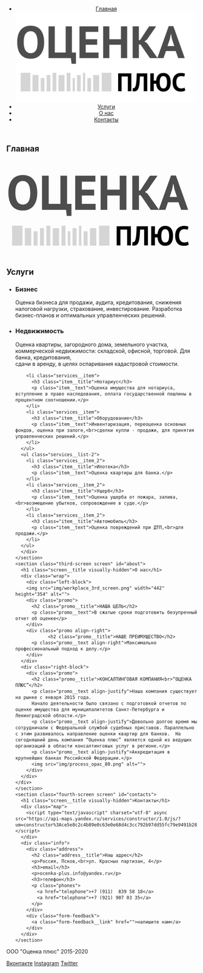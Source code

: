 <!DOCTYPE html>
<html>
<head>
  <meta charset="utf-8">
  <meta name="viewport" content="width=device-width,initial-scale=1">
  <meta name="format-detection" content="telephone=no">
  <title>"Оценка плюс"</title>
  <link href="https://fonts.googleapis.com/css2?family=PT+Sans:ital,wght@0,400;0,700;1,400;1,700&display=swap" rel="stylesheet">
  <link rel="stylesheet" type="text/css" href="css/style.css">
</head>
<body>
  <div class="wrapper">
  <header class="main-header">
    <nav class="main-nav">
      <ul class="main-nav__menu menu">
        <li class="menu__item">
          <a class="logo-link" href="#">Главная
            <img class="main-nav__logo" src="img/logo.svg" alt="логотип Оценка плюс">
          </a>
        </li>
        <li class="menu__item"><a class="menu__link" href="#services">Услуги</a></li>
        <li class="menu__item"><a class="menu__link" href="#about">О нас</a></li>
        <li class="menu__item"><a class="menu__link" href="#contacts">Контакты</a></li>
      </ul>
    </nav>  
  </header>
    <main>
    <section class="first-screen screen">
      <h1 class="screen__title visually-hidden">Главная</h1>
      <div class="logo">
        <svg width="1040" height="516.07" viewBox="0 0 1016 505" fill="none" xmlns="http://www.w3.org/2000/svg">
<path d="M9.85576 173.223C9.85576 142.964 16.5127 119.708 29.8266 103.455C43.1405 87.0287 62.1604 78.8155 86.8863 78.8155C99.8544 78.8155 111.18 81.0633 120.863 85.559C130.546 90.0546 138.586 96.4522 144.983 104.752C151.381 113.051 156.136 122.994 159.248 134.578C162.361 146.163 163.917 159.045 163.917 173.223C163.917 203.482 157.173 226.825 143.687 243.251C130.373 259.504 111.439 267.631 86.8863 267.631C73.7453 267.631 62.3333 265.383 52.6505 260.888C42.9676 256.392 34.9274 249.994 28.5298 241.695C22.3051 233.395 17.6366 223.453 14.5243 211.868C11.4119 200.283 9.85576 187.402 9.85576 173.223ZM47.2039 173.223C47.2039 182.387 47.982 190.86 49.5381 198.641C51.0943 206.249 53.4286 212.819 56.5409 218.352C59.8262 223.885 63.976 228.208 68.9903 231.32C74.0046 234.433 79.9699 235.989 86.8863 235.989C99.5085 235.989 109.278 231.061 116.194 221.205C123.11 211.35 126.569 195.356 126.569 173.223C126.569 164.405 125.791 156.192 124.234 148.584C122.851 140.976 120.603 134.319 117.491 128.613C114.379 122.907 110.315 118.498 105.301 115.386C100.287 112.1 94.1484 110.458 86.8863 110.458C74.264 110.458 64.4947 115.558 57.5784 125.76C50.662 135.789 47.2039 151.61 47.2039 173.223ZM346.228 296.42H321.07L317.179 264H189.314V82.4466H224.847V232.358H287.353V82.4466H322.885V232.358H346.228V296.42ZM366.106 82.4466H473.741V114.089H401.638V156.365H467.257V188.007H401.638V232.358H475.038V264H366.106V82.4466ZM603.541 188.007H537.145V264H501.612V82.4466H537.145V156.365H603.541V82.4466H639.074V264H603.541V188.007ZM715.422 186.451H706.085V264H670.552V82.4466H706.085V162.849L714.384 159.218L764.441 82.4466H804.902L751.992 158.699L737.986 168.555L752.51 178.67L812.942 264H769.11L715.422 186.451ZM916.561 223.799H860.798L847.052 264H811.519L876.879 81.1498H903.074L968.433 264H931.085L916.561 223.799ZM869.876 195.269H908.78L895.293 154.809L889.847 126.279H888.55L883.103 155.068L869.876 195.269Z" fill="#4D4D4D"/>
<path d="M642.984 369.196H607.241V453.521H587.253V351.397H662.971V453.521H642.984V369.196ZM733.826 369.196H712.088C711.699 378.436 711.262 386.849 710.775 394.435C710.289 402.022 709.608 408.878 708.733 415.006C707.955 421.036 706.885 426.385 705.523 431.054C704.162 435.722 702.411 439.759 700.271 443.163C698.91 445.4 697.353 447.248 695.603 448.707C693.949 450.166 692.199 451.333 690.351 452.208C688.503 453.083 686.655 453.667 684.807 453.959C683.056 454.348 681.403 454.542 679.846 454.542C677.609 454.542 675.713 454.348 674.157 453.959C672.698 453.667 671.239 453.181 669.78 452.5L671.968 435.285C672.552 435.479 673.135 435.625 673.719 435.722C674.303 435.82 674.886 435.868 675.47 435.868C677.026 435.868 678.533 435.479 679.992 434.701C681.549 433.923 682.862 432.61 683.931 430.762C685.39 428.622 686.655 425.51 687.725 421.425C688.794 417.243 689.718 411.942 690.496 405.523C691.372 399.104 692.053 391.469 692.539 382.618C693.025 373.67 693.366 363.263 693.56 351.397H753.813V453.521H733.826V369.196ZM791.314 392.976H804.882C806.146 379.068 810.231 368.321 817.137 360.734C824.042 353.148 833.72 349.355 846.169 349.355C853.561 349.355 859.883 350.619 865.135 353.148C870.387 355.677 874.667 359.275 877.973 363.944C881.378 368.613 883.858 374.205 885.414 380.721C887.067 387.238 887.894 394.484 887.894 402.459C887.894 419.48 884.393 432.61 877.39 441.85C870.387 450.992 859.98 455.564 846.169 455.564C839.75 455.564 834.06 454.494 829.1 452.354C824.237 450.214 820.103 447.199 816.699 443.309C813.295 439.418 810.62 434.701 808.675 429.157C806.73 423.613 805.466 417.486 804.882 410.775H791.314V453.521H771.327V351.397H791.314V392.976ZM825.307 402.459C825.307 407.614 825.647 412.38 826.328 416.757C827.106 421.036 828.273 424.732 829.829 427.844C831.483 430.957 833.623 433.388 836.249 435.139C838.972 436.89 842.279 437.765 846.169 437.765C853.269 437.765 858.473 434.993 861.779 429.449C865.184 423.905 866.886 414.909 866.886 402.459C866.886 397.499 866.545 392.879 865.864 388.6C865.281 384.32 864.211 380.576 862.655 377.366C861.099 374.156 858.959 371.676 856.236 369.926C853.61 368.078 850.254 367.154 846.169 367.154C839.166 367.154 833.914 370.023 830.413 375.761C827.009 381.402 825.307 390.302 825.307 402.459ZM971.411 449.29C968.299 451.527 964.311 453.132 959.448 454.105C954.682 455.077 949.77 455.564 944.713 455.564C938.585 455.564 932.75 454.64 927.206 452.792C921.759 450.846 916.945 447.783 912.763 443.601C908.581 439.321 905.225 433.826 902.696 427.115C900.265 420.307 899.049 412.088 899.049 402.459C899.049 392.441 900.411 384.077 903.134 377.366C905.954 370.558 909.553 365.111 913.93 361.026C918.404 356.844 923.364 353.878 928.811 352.127C934.257 350.279 939.704 349.355 945.151 349.355C950.986 349.355 955.898 349.744 959.886 350.522C963.97 351.3 967.326 352.224 969.952 353.294L966.013 370.217C963.776 369.147 961.101 368.369 957.989 367.883C954.974 367.397 951.278 367.154 946.901 367.154C938.829 367.154 932.312 370.023 927.352 375.761C922.489 381.5 920.057 390.399 920.057 402.459C920.057 407.711 920.641 412.526 921.808 416.902C922.975 421.182 924.726 424.878 927.06 427.99C929.492 431.005 932.458 433.388 935.959 435.139C939.558 436.792 943.692 437.619 948.36 437.619C952.737 437.619 956.433 437.181 959.448 436.306C962.463 435.431 965.089 434.312 967.326 432.951L971.411 449.29Z" fill="black"/>
<g>
<rect class="logo-rect" x="29.7329" y="348.301" width="55.2184" height="106.189" fill="#D5D5D5"/>
<rect class="logo-rect" x="97.6943" y="361.044" width="33.9806" height="93.4466" fill="#D5D5D5"/>
<rect class="logo-rect" x="144.417" y="378.034" width="21.2379" height="76.4563" fill="#D5D5D5"/>
<rect class="logo-rect" x="178.398" y="361.044" width="21.2379" height="93.4466" fill="#D5D5D5"/>
<rect class="logo-rect" x="212.378" y="348.301" width="21.2379" height="106.189" fill="#D5D5D5"/>
<rect class="logo-rect" x="246.359" y="361.044" width="33.9806" height="93.4466" fill="#D5D5D5"/>
<rect class="logo-rect" x="293.083" y="348.301" width="21.2379" height="106.189" fill="#D5D5D5"/>
<rect class="logo-rect" x="327.063" y="378.034" width="12.7427" height="76.4563" fill="#D5D5D5"/>
<rect class="logo-rect" x="352.063" y="361.034" width="21.2379" height="93.4466" fill="#D5D5D5"/>
<rect class="logo-rect" x="386.063" y="348.301" width="12.7427" height="106.189" fill="#D5D5D5"/>
<rect class="logo-rect" x="411.063" y="378.401" width="21.2379" height="76.4563" fill="#D5D5D5"/>
<rect class="logo-rect" x="444.705" y="361.301" width="33.9806" height="93.4466" fill="#D5D5D5"/>
<rect class="logo-rect" x="493.421" y="348.301" width="55.2184" height="106.189" fill="#D5D5D5"/>
</g>
<defs>
<feFlood flood-opacity="0" result="BackgroundImageFix"/>
<feColorMatrix in="SourceAlpha" type="matrix" values="0 0 0 0 0 0 0 0 0 0 0 0 0 0 0 0 0 0 127 0"/>
<feOffset dx="4" dy="4"/>
<feGaussianBlur stdDeviation="2"/>
<feColorMatrix type="matrix" values="0 0 0 0 0 0 0 0 0 0 0 0 0 0 0 0 0 0 0.25 0"/>
<feBlend mode="normal" in2="BackgroundImageFix" result="effect1_dropShadow"/>
<feBlend mode="normal" in="SourceGraphic" in2="effect1_dropShadow" result="shape"/>

</defs>
</svg>
      </div>
    </section>
    <section class="second-screen screen" id="services">
      <h1 class="screen__title visually-hidden">Услуги</h1>
      <div class="wrap">
      <ul class="services__list">
        <li class="services__item item">
          <h3 class="item__title">Бизнес</h3>
          <p class="item__text">Оценка бизнеса для продажи, аудита, кредитования, снижения налоговой нагрузки, страхование, инвестирование.  Разработка бизнес-планов и оптимальных управленческих решений.</p>
        </li>
        <li class="services__item">
          <h3 class="item__title">Недвижимость</h3>
          <p class="item__text">Оценка квартиры, загородного дома, земельного участка, коммерческой недвижимости: складской, офисной, торговой. Для банка, кредитования,<br>сдачи в аренду, в целях оспаривания кадастровой стоимости.</p>
        </li>
        
        <li class="services__item">
          <h3 class="item__title">Нотариус</h3>
          <p class="item__text">Оценка имущества для нотариуса, вступление в право наследования, оплата государственной пошлины в процентном соотношении.</p>
        </li>
        <li class="services__item">
          <h3 class="item__title">Оборудование</h3>
          <p class="item__text">Инвентаризация, переоценка основных фондов, оценка при залоге,<br>сделки купли - продажи, для принятия управленческих решений.</p>
        </li>
      </ul>
      <ul class="services__list-2">
        <li class="services__item_2">
          <h3 class="item__title">Ипотека</h3>
          <p class="item__text">Оценка квартиры для банка.</p>
        </li>
        <li class="services__item_2">
          <h3 class="item__title">Ущерб</h3>
          <p class="item__text">Оценка ущерба от пожара, залива,<br>возмещение убытков, сопровождение в суде.</p>
        </li>
        <li class="services__item_2">
          <h3 class="item__title">Автомобиль</h3>
          <p class="item__text">Оценка повреждений при ДТП,<br>для продажи.</p>
        </li>
      </ul>
      </div> 
    </section>
    <section class="third-screen screen" id="about">
      <h1 class="screen__title visually-hidden">О нас</h1>
      <div class="wrap">
        <div class="left-block">
        <img src="img/workplace_3rd_screen.png" width="442" height="354" alt="">
        <div class="promo">
          <h2 class="promo__title">НАША ЦЕЛЬ</h2>
          <p class="promo__text">В сжатые сроки подготовить безупречный отчет об оценке</p>
        </div>
        <div class="promo align-right">
                <h2 class="promo__title">НАШЕ ПРЕИМУЩЕСТВО</h2>
          <p class="promo__text align-right">Максимально профессиональный подход к делу.</p>
        </div>
      </div>
      <div class="right-block">  
        <div class="promo">
          <h2 class="promo__title">КОНСАЛТИНГОВАЯ КОМПАНИЯ<br>“ОЦЕНКА ПЛЮС”</h2>
          <p class="promo__text align-justify">Наша компания существует на рынке с января 2015 года. 
          Начало деятельности было связано с подготовкой отчетов по оценке имущества для муниципалитетов Санкт-Петербурга и Ленинградской области.</p>
          <p class="promo__text align-justify">Довольно долгое время мы сотрудничали с Федеральной службой судебных приставов. Параллельно с этим развивалось направление оценки квартир для банков.  На сегодняшний день компания “Оценка плюс” является одной из ведущих организаций в области консалтинговых услуг в регионе.</p> 
          <p class="promo__text align-justify">Аккредитация в крупнейших банках Российской Федерации.</p>
          <img src="img/process_opac_80.png" alt="">
        </div>
      </div>
    </div>
    </section>
    <section class="fourth-screen screen" id="contacts">
      <h1 class="screen__title visually-hidden">Контакты</h1>
      <div class="map">
        <script type="text/javascript" charset="utf-8" async src="https://api-maps.yandex.ru/services/constructor/1.0/js/?um=constructor%3Ace5e8c2c4b89e0c63e0e68d4c3cc792b97dd55fc79e9491b285977fda6f9313f&amp;width=100%25&amp;height=566&amp;lang=ru_RU&amp;scroll=true"></script>
      </div>
      <div class="info">
        <div class="address">
          <h2 class="address__title">Наш адрес</h2>
          <p>Россия, Псков,<br>ул. Красных партизан, 4</p>
          <h3>email</h3>
          <p>ocenka-plus.info@yandex.ru</p>
          <h3>телефон</h3>
          <p class="phones">
            <a href="telephone">+7 (911)  839 58 18</a>
            <a href="telephone">+7 (921) 907 03 35</a>
          </p>
        </div>
        <div class="form-feedback">
          <a class="form-feedback__link" href="">напишите нам</a>
        </div>
      </div>
    </section>
  </main>
  <footer class="footer">
    <p class="footer__info">ООО "Оценка плюс" 2015-2020</p>
    <div class="footer__socials">
      <a class="socials-link vk-icon" href="https://vk.com/ocenka_plus_pskov">Вконтакте</a>
      <a class="socials-link instagram-icon" href="">Instagram</a>
      <a class="socials-link twitter-icon" href="">Twitter</a>
    </div>
    
  </footer>
  </div>
  <script src="js/script.js"></script>
</body>
</html>
